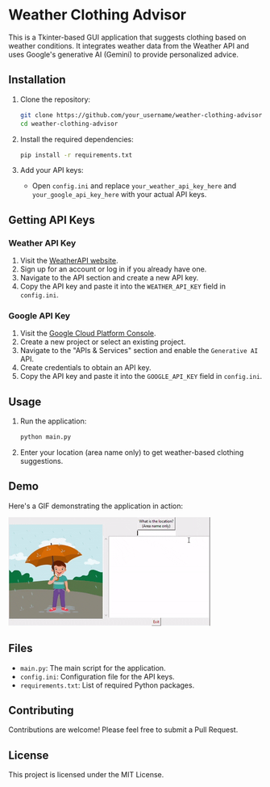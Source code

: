 # Weather Clothing Advisor

This is a Tkinter-based GUI application that suggests clothing based on weather conditions. It integrates weather data from the Weather API and uses Google's generative AI (Gemini) to provide personalized advice.

## Installation

1. Clone the repository:
    ```bash
    git clone https://github.com/your_username/weather-clothing-advisor.git
    cd weather-clothing-advisor
    ```

2. Install the required dependencies:
    ```bash
    pip install -r requirements.txt
    ```

3. Add your API keys:
    - Open `config.ini` and replace `your_weather_api_key_here` and `your_google_api_key_here` with your actual API keys.

## Getting API Keys

### Weather API Key

1. Visit the [WeatherAPI website](https://www.weatherapi.com/).
2. Sign up for an account or log in if you already have one.
3. Navigate to the API section and create a new API key.
4. Copy the API key and paste it into the `WEATHER_API_KEY` field in `config.ini`.

### Google API Key

1. Visit the [Google Cloud Platform Console](https://console.cloud.google.com/).
2. Create a new project or select an existing project.
3. Navigate to the "APIs & Services" section and enable the `Generative AI` API.
4. Create credentials to obtain an API key.
5. Copy the API key and paste it into the `GOOGLE_API_KEY` field in `config.ini`.

## Usage

1. Run the application:
    ```bash
    python main.py
    ```

2. Enter your location (area name only) to get weather-based clothing suggestions.

## Demo

Here's a GIF demonstrating the application in action:

![GUI Demo](GUI_demo.gif)

## Files

- `main.py`: The main script for the application.
- `config.ini`: Configuration file for the API keys.
- `requirements.txt`: List of required Python packages.

## Contributing

Contributions are welcome! Please feel free to submit a Pull Request.

## License

This project is licensed under the MIT License.
